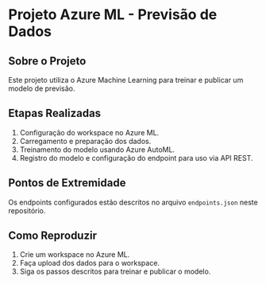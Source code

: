 # Projeto Azure ML - Previsão de Dados

## Sobre o Projeto
Este projeto utiliza o Azure Machine Learning para treinar e publicar um modelo de previsão.

## Etapas Realizadas
1. Configuração do workspace no Azure ML.
2. Carregamento e preparação dos dados.
3. Treinamento do modelo usando Azure AutoML.
4. Registro do modelo e configuração do endpoint para uso via API REST.

## Pontos de Extremidade
Os endpoints configurados estão descritos no arquivo `endpoints.json` neste repositório.

## Como Reproduzir
1. Crie um workspace no Azure ML.
2. Faça upload dos dados para o workspace.
3. Siga os passos descritos para treinar e publicar o modelo.

